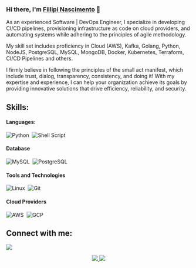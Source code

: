 ### Hi there, I'm [Fillipi Nascimento]([Linkedin](https://www.linkedin.com/in/fillipi-nascimento-35128070/)) 👋

As an experienced Software | DevOps Engineer, I specialize in developing CI/CD pipelines, provisioning infrastructure as code on cloud providers, and automating systems while adhering to the principles of agile methodology. 

My skill set includes proficiency in Cloud (AWS), Kafka, Golang, Python, NodeJS, PostgreSQL, MySQL, MongoDB, Docker, Kubernetes, Terraform, CI/CD Pipelines and others.

I firmly believe in following the principles of the small act manifest, which include trust, dialog, transparency, consistency, and doing it! With my expertise and experience, I can help your organization achieve its goals by providing innovative solutions that drive efficiency, reliability, and security.

## Skills:

#### Languages:

![Python](https://img.shields.io/badge/Python-3776AB?style=for-the-badge&logo=python&logoColor=white)&nbsp;
![Shell Script](https://img.shields.io/badge/Shell_Script-121011?style=for-the-badge&logo=gnu-bash&logoColor=white)&nbsp;

#### Database

![MySQL](https://img.shields.io/badge/MySQL-00000F?style=for-the-badge&logo=mysql&logoColor=white)&nbsp;
![PostgreSQL](https://img.shields.io/badge/PostgreSQL-316192?style=for-the-badge&logo=postgresql&logoColor=white)&nbsp;

#### Tools and Technologies

![Linux](https://img.shields.io/badge/Linux-FCC624?style=for-the-badge&logo=linux&logoColor=black)&nbsp;
![Git](https://img.shields.io/badge/GIT-E44C30?style=for-the-badge&logo=git&logoColor=white)&nbsp;

#### Cloud Providers

![AWS](https://img.shields.io/badge/Amazon_AWS-232F3E?style=flat&logo=amazon-aws&logoColor=white)&nbsp;
![GCP](https://img.shields.io/badge/Google_Cloud-4285F4?style=flat&logo=google-cloud&logoColor=white)&nbsp;

## Connect with me:

<p align = "center">

[<img src="https://img.shields.io/badge/linkedin-%2312100E.svg?&style=for-the-badge&logo=linkedin&logoColor=white&color=black" />](https://www.linkedin.com/in/fillipi-nascimento-35128070/)
</p>

<p align="center">
  <a href="https://github.com/linkinn">
    <img src="https://github-readme-stats.vercel.app/api?username=linkinn&layout=compact&show_icons=true&show_owner=true&theme=chartreuse-dark" />
  </a>
  <a href="https://github.com/linkinn">
    <img src="https://github-readme-stats.vercel.app/api/top-langs/?username=linkinn&layout=compact&show_owner=true&theme=chartreuse-dark" />
  </a>
</p>

<!--
**linkinn/linkinn** is a ✨ _special_ ✨ repository because its `README.md` (this file) appears on your GitHub profile.

Here are some ideas to get you started:

- 🔭 I’m currently working on ...
- 🌱 I’m currently learning ...
- 👯 I’m looking to collaborate on ...
- 🤔 I’m looking for help with ...
- 💬 Ask me about ...
- 📫 How to reach me: ...
- 😄 Pronouns: ...
- ⚡ Fun fact: ...
-->
